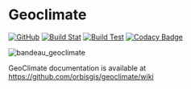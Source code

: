 # Geoclimate

[![GitHub](https://img.shields.io/github/license/orbisgis/h2gis.svg)](https://github.com/orbisgis/geoclimate/blob/master/LICENSE.md) 
[![Build Stat](https://img.shields.io/jenkins/s/http/jenkins.orbisgis.org/job/geoclimate.svg)](http://jenkins.orbisgis.org/job/geoclimate) 
[![Build Test](https://img.shields.io/jenkins/t/http/jenkins.orbisgis.org/job/geoclimate.svg)](https://jenkins.orbisgis.org/job/geoclimate/test_results_analyzer/)
[![Codacy Badge](https://img.shields.io/codacy/grade/93899ea0675d43a2a3787ce5dd3c5595.svg)](https://www.codacy.com/app/orbisgis/geoclimate?utm_source=github.com&amp;utm_medium=referral&amp;utm_content=orbisgis/geoclimate&amp;utm_campaign=Badge_Grade) 

![bandeau_geoclimate](./resources/images/readme/bandeau_geoclimate.png)


GeoClimate documentation is available at https://github.com/orbisgis/geoclimate/wiki
